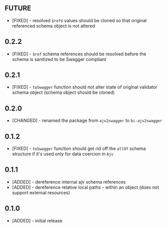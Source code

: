 ## FUTURE

* [FIXED] - resolved `$ref`s values should be cloned so that original referenced schema object is not altered

## 0.2.2

* [FIXED] - `$ref` schema references should be resolved before the schema is sanitized to be Swagger compliant

## 0.2.1

* [FIXED] - `toSwagger` function should not alter state of original validator schema object (schema object should be cloned)

## 0.2.0

* [CHANGED] - renamed the package from `ajv2swagger` to `bi-ajv2swagger`

## 0.1.2

* [FIXED] - `toSwagger` function should get rid off the `allOf` schema structure if it's used only for data coercion in `Ajv`

## 0.1.1

* [ADDED] - dereference internal ajv schema references
* [ADDED] - dereference relative local paths - within an object (does not support external resources)

## 0.1.0

* [ADDED] - initial release
